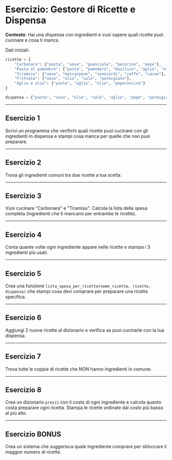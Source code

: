 # Esercizio: Gestore di Ricette e Dispensa

**Contesto**: Hai una dispensa con ingredienti e vuoi sapere quali ricette puoi cucinare e cosa ti manca.

Dati iniziali:

```python
ricette = {
    "Carbonara": {"pasta", "uova", "guanciale", "pecorino", "pepe"},
    "Pasta al pomodoro": {"pasta", "pomodoro", "basilico", "aglio", "olio"},
    "Tiramisu": {"uova", "mascarpone", "savoiardi", "caffe", "cacao"},
    "Frittata": {"uova", "olio", "sale", "parmigiano"},
    "Aglio e olio": {"pasta", "aglio", "olio", "peperoncino"}
}

dispensa = {"pasta", "uova", "olio", "sale", "aglio", "pepe", "parmigiano"}
```

---

## Esercizio 1
Scrivi un programma che verifichi quali ricette puoi cucinare con gli ingredienti in dispensa e stampi cosa manca per quelle che non puoi preparare.

---

## Esercizio 2
Trova gli ingredienti comuni tra due ricette a tua scelta.

---

## Esercizio 3
Vuoi cucinare "Carbonara" e "Tiramisu". Calcola la lista della spesa completa (ingredienti che ti mancano per entrambe le ricette).

---

## Esercizio 4
Conta quante volte ogni ingrediente appare nelle ricette e stampa i 3 ingredienti più usati.

---

## Esercizio 5
Crea una funzione `lista_spesa_per_ricetta(nome_ricetta, ricette, dispensa)` che stampi cosa devi comprare per preparare una ricetta specifica.

---

## Esercizio 6
Aggiungi 2 nuove ricette al dizionario e verifica se puoi cucinarle con la tua dispensa.

---

## Esercizio 7
Trova tutte le coppie di ricette che NON hanno ingredienti in comune.

---

## Esercizio 8
Crea un dizionario `prezzi` con il costo di ogni ingrediente e calcola quanto costa preparare ogni ricetta. Stampa le ricette ordinate dal costo più basso al più alto.

---

## Esercizio BONUS
Crea un sistema che suggerisca quale ingrediente comprare per sbloccare il maggior numero di ricette.

